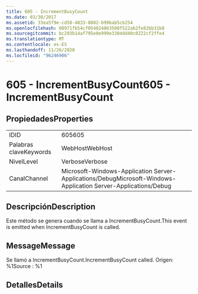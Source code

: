 ```yaml
---
title: 605 - IncrementBusyCount
ms.date: 03/30/2017
ms.assetid: 33ea5f9e-cd58-4833-8082-b99bab5cb254
ms.openlocfilehash: 08971fb54cf054024863508f522ab2fe82bb31b8
ms.sourcegitcommit: bc293b14af795e0e999e3304dd40c0222cf2ffe4
ms.translationtype: MT
ms.contentlocale: es-ES
ms.lasthandoff: 11/26/2020
ms.locfileid: "96246906"
---
```

# <a name="605---incrementbusycount"></a><span data-ttu-id="7b22e-102">605 - IncrementBusyCount</span><span class="sxs-lookup"><span data-stu-id="7b22e-102">605 - IncrementBusyCount</span></span>

## <a name="properties"></a><span data-ttu-id="7b22e-103">Propiedades</span><span class="sxs-lookup"><span data-stu-id="7b22e-103">Properties</span></span>  
  
|||  
|-|-|  
|<span data-ttu-id="7b22e-104">ID</span><span class="sxs-lookup"><span data-stu-id="7b22e-104">ID</span></span>|<span data-ttu-id="7b22e-105">605</span><span class="sxs-lookup"><span data-stu-id="7b22e-105">605</span></span>|  
|<span data-ttu-id="7b22e-106">Palabras clave</span><span class="sxs-lookup"><span data-stu-id="7b22e-106">Keywords</span></span>|<span data-ttu-id="7b22e-107">WebHost</span><span class="sxs-lookup"><span data-stu-id="7b22e-107">WebHost</span></span>|  
|<span data-ttu-id="7b22e-108">Nivel</span><span class="sxs-lookup"><span data-stu-id="7b22e-108">Level</span></span>|<span data-ttu-id="7b22e-109">Verbose</span><span class="sxs-lookup"><span data-stu-id="7b22e-109">Verbose</span></span>|  
|<span data-ttu-id="7b22e-110">Canal</span><span class="sxs-lookup"><span data-stu-id="7b22e-110">Channel</span></span>|<span data-ttu-id="7b22e-111">Microsoft-Windows-Application Server-Applications/Debug</span><span class="sxs-lookup"><span data-stu-id="7b22e-111">Microsoft-Windows-Application Server-Applications/Debug</span></span>|  
  
## <a name="description"></a><span data-ttu-id="7b22e-112">Descripción</span><span class="sxs-lookup"><span data-stu-id="7b22e-112">Description</span></span>  

 <span data-ttu-id="7b22e-113">Este método se genera cuando se llama a IncrementBusyCount.</span><span class="sxs-lookup"><span data-stu-id="7b22e-113">This event is emitted when IncrementBusyCount is called.</span></span>  
  
## <a name="message"></a><span data-ttu-id="7b22e-114">Message</span><span class="sxs-lookup"><span data-stu-id="7b22e-114">Message</span></span>  

 <span data-ttu-id="7b22e-115">Se llamó a IncrementBusyCount.</span><span class="sxs-lookup"><span data-stu-id="7b22e-115">IncrementBusyCount called.</span></span> <span data-ttu-id="7b22e-116">Origen: %1</span><span class="sxs-lookup"><span data-stu-id="7b22e-116">Source : %1</span></span>  
  
## <a name="details"></a><span data-ttu-id="7b22e-117">Detalles</span><span class="sxs-lookup"><span data-stu-id="7b22e-117">Details</span></span>
